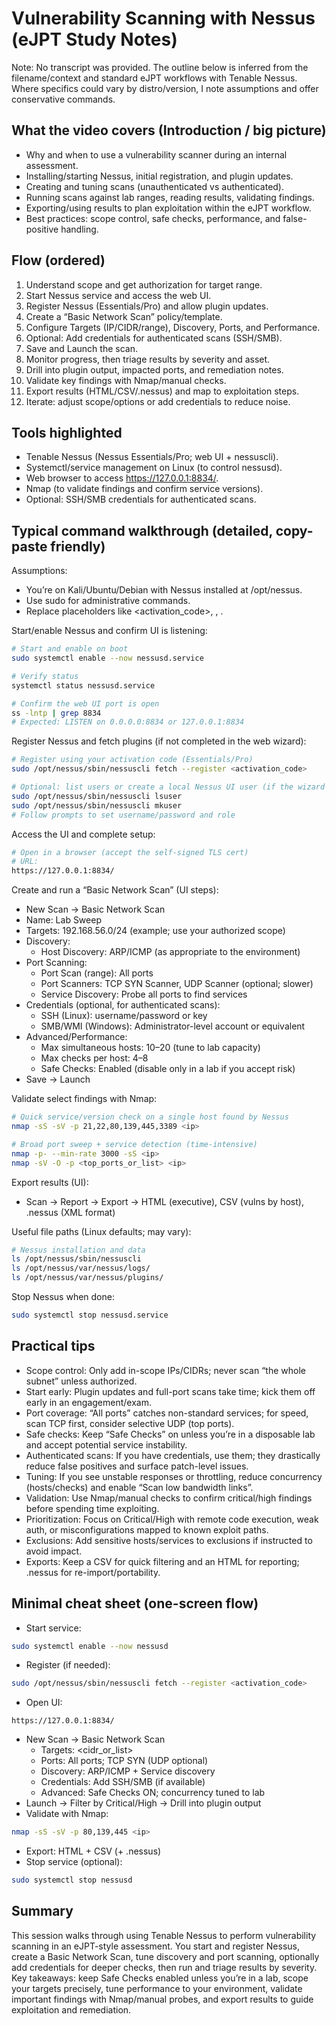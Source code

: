 # Vulnerability Scanning with Nessus (eJPT Study Notes)

Note: No transcript was provided. The outline below is inferred from the filename/context and standard eJPT workflows with Tenable Nessus. Where specifics could vary by distro/version, I note assumptions and offer conservative commands.

## What the video covers (Introduction / big picture)
- Why and when to use a vulnerability scanner during an internal assessment.
- Installing/starting Nessus, initial registration, and plugin updates.
- Creating and tuning scans (unauthenticated vs authenticated).
- Running scans against lab ranges, reading results, validating findings.
- Exporting/using results to plan exploitation within the eJPT workflow.
- Best practices: scope control, safe checks, performance, and false-positive handling.

## Flow (ordered)
1. Understand scope and get authorization for target range.
2. Start Nessus service and access the web UI.
3. Register Nessus (Essentials/Pro) and allow plugin updates.
4. Create a “Basic Network Scan” policy/template.
5. Configure Targets (IP/CIDR/range), Discovery, Ports, and Performance.
6. Optional: Add credentials for authenticated scans (SSH/SMB).
7. Save and Launch the scan.
8. Monitor progress, then triage results by severity and asset.
9. Drill into plugin output, impacted ports, and remediation notes.
10. Validate key findings with Nmap/manual checks.
11. Export results (HTML/CSV/.nessus) and map to exploitation steps.
12. Iterate: adjust scope/options or add credentials to reduce noise.

## Tools highlighted
- Tenable Nessus (Nessus Essentials/Pro; web UI + nessuscli).
- Systemctl/service management on Linux (to control nessusd).
- Web browser to access https://127.0.0.1:8834/.
- Nmap (to validate findings and confirm service versions).
- Optional: SSH/SMB credentials for authenticated scans.

## Typical command walkthrough (detailed, copy-paste friendly)
Assumptions:
- You’re on Kali/Ubuntu/Debian with Nessus installed at /opt/nessus.
- Use sudo for administrative commands.
- Replace placeholders like <activation_code>, <ip>, <cidr>.

Start/enable Nessus and confirm UI is listening:
```bash
# Start and enable on boot
sudo systemctl enable --now nessusd.service

# Verify status
systemctl status nessusd.service

# Confirm the web UI port is open
ss -lntp | grep 8834
# Expected: LISTEN on 0.0.0.0:8834 or 127.0.0.1:8834
```

Register Nessus and fetch plugins (if not completed in the web wizard):
```bash
# Register using your activation code (Essentials/Pro)
sudo /opt/nessus/sbin/nessuscli fetch --register <activation_code>

# Optional: list users or create a local Nessus UI user (if the wizard was skipped)
sudo /opt/nessus/sbin/nessuscli lsuser
sudo /opt/nessus/sbin/nessuscli mkuser
# Follow prompts to set username/password and role
```

Access the UI and complete setup:
```bash
# Open in a browser (accept the self-signed TLS cert)
# URL:
https://127.0.0.1:8834/
```

Create and run a “Basic Network Scan” (UI steps):
- New Scan -> Basic Network Scan
- Name: Lab Sweep
- Targets: 192.168.56.0/24 (example; use your authorized scope)
- Discovery:
  - Host Discovery: ARP/ICMP (as appropriate to the environment)
- Port Scanning:
  - Port Scan (range): All ports
  - Port Scanners: TCP SYN Scanner, UDP Scanner (optional; slower)
  - Service Discovery: Probe all ports to find services
- Credentials (optional, for authenticated scans):
  - SSH (Linux): username/password or key
  - SMB/WMI (Windows): Administrator-level account or equivalent
- Advanced/Performance:
  - Max simultaneous hosts: 10–20 (tune to lab capacity)
  - Max checks per host: 4–8
  - Safe Checks: Enabled (disable only in a lab if you accept risk)
- Save -> Launch

Validate select findings with Nmap:
```bash
# Quick service/version check on a single host found by Nessus
nmap -sS -sV -p 21,22,80,139,445,3389 <ip>

# Broad port sweep + service detection (time-intensive)
nmap -p- --min-rate 3000 -sS <ip>
nmap -sV -O -p <top_ports_or_list> <ip>
```

Export results (UI):
- Scan -> Report -> Export -> HTML (executive), CSV (vulns by host), .nessus (XML format)

Useful file paths (Linux defaults; may vary):
```bash
# Nessus installation and data
ls /opt/nessus/sbin/nessuscli
ls /opt/nessus/var/nessus/logs/
ls /opt/nessus/var/nessus/plugins/
```

Stop Nessus when done:
```bash
sudo systemctl stop nessusd.service
```

## Practical tips
- Scope control: Only add in-scope IPs/CIDRs; never scan “the whole subnet” unless authorized.
- Start early: Plugin updates and full-port scans take time; kick them off early in an engagement/exam.
- Port coverage: “All ports” catches non-standard services; for speed, scan TCP first, consider selective UDP (top ports).
- Safe checks: Keep “Safe Checks” on unless you’re in a disposable lab and accept potential service instability.
- Authenticated scans: If you have credentials, use them; they drastically reduce false positives and surface patch-level issues.
- Tuning: If you see unstable responses or throttling, reduce concurrency (hosts/checks) and enable “Scan low bandwidth links”.
- Validation: Use Nmap/manual checks to confirm critical/high findings before spending time exploiting.
- Prioritization: Focus on Critical/High with remote code execution, weak auth, or misconfigurations mapped to known exploit paths.
- Exclusions: Add sensitive hosts/services to exclusions if instructed to avoid impact.
- Exports: Keep a CSV for quick filtering and an HTML for reporting; .nessus for re-import/portability.

## Minimal cheat sheet (one-screen flow)
- Start service:
```bash
sudo systemctl enable --now nessusd
```
- Register (if needed):
```bash
sudo /opt/nessus/sbin/nessuscli fetch --register <activation_code>
```
- Open UI:
```text
https://127.0.0.1:8834/
```
- New Scan -> Basic Network Scan
  - Targets: <cidr_or_list>
  - Ports: All ports; TCP SYN (UDP optional)
  - Discovery: ARP/ICMP + Service discovery
  - Credentials: Add SSH/SMB (if available)
  - Advanced: Safe Checks ON; concurrency tuned to lab
- Launch -> Filter by Critical/High -> Drill into plugin output
- Validate with Nmap:
```bash
nmap -sS -sV -p 80,139,445 <ip>
```
- Export: HTML + CSV (+ .nessus)
- Stop service (optional):
```bash
sudo systemctl stop nessusd
```

## Summary
This session walks through using Tenable Nessus to perform vulnerability scanning in an eJPT-style assessment. You start and register Nessus, create a Basic Network Scan, tune discovery and port scanning, optionally add credentials for deeper checks, then run and triage results by severity. Key takeaways: keep Safe Checks enabled unless you’re in a lab, scope your targets precisely, tune performance to your environment, validate important findings with Nmap/manual probes, and export results to guide exploitation and remediation.